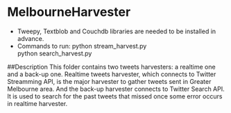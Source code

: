 MelbourneHarvester
======
- Tweepy, Textblob and Couchdb libraries are needed to be installed in advance.
- Commands to run: python stream_harvest.py     
python search_harvest.py

##Description
This folder contains two tweets harvesters: a realtime one and a back-up one. Realtime tweets harvester, which connects to Twitter Streamming API, is the major harvester to gather tweets sent in Greater Melbourne area. And the back-up harvester connects to Twitter Search API. It is used to search for the past tweets that missed once some error occurs in realtime harvester.

